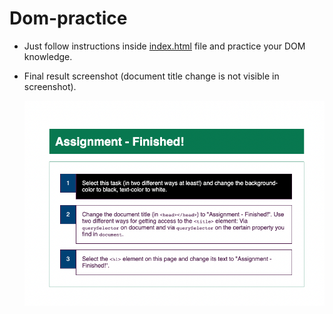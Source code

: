 # Dom-practice

- Just follow instructions inside [index.html](index.html) file and practice your DOM knowledge.

- Final result screenshot (document title change is not visible in screenshot).

  ![Result](./result.png)
